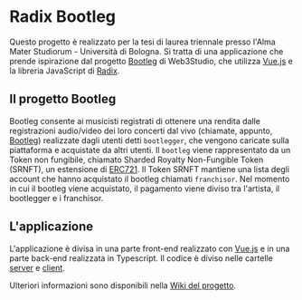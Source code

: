 # Radix Bootleg
Questo progetto è realizzato per la tesi di laurea triennale presso l'Alma Mater Studiorum - Università di Bologna. Si tratta di una applicazione che prende ispirazione dal progetto [Bootleg](https://consensys.net/web3studio/bootleg) di Web3Studio, che utilizza [Vue.js](vuejs.org) e la libreria JavaScript di [Radix](https://www.radixdlt.com/).

## Il progetto Bootleg

Bootleg consente ai musicisti registrati di ottenere una rendita dalle registrazioni audio/video dei loro concerti dal vivo (chiamate, appunto, [Bootleg](https://en.wikipedia.org/wiki/Bootleg_recording)) realizzate dagli utenti detti `bootlegger`, che vengono caricate sulla piattaforma e acquistate da altri utenti. Il `bootleg` viene rappresentato da un Token non fungibile, chiamato Sharded Royalty Non-Fungible Token (SRNFT), un estensione di [ERC721](http://erc721.org/). Il Token SRNFT mantiene una lista degli account che hanno acquistato il bootleg chiamati `franchisor`. Nel momento in cui il bootleg viene acquistato, il pagamento viene diviso tra l'artista, il bootlegger e i franchisor.

## L'applicazione
L'applicazione è divisa in una parte front-end realizzato con [Vue.js](vuejs.org) e in una parte back-end realizzata in Typescript. Il codice è diviso nelle cartelle [server](server) e [client](client).

Ulteriori informazioni sono disponibili nella [Wiki del progetto](https://github.com/enricomors/radix-bootleg/wiki).
